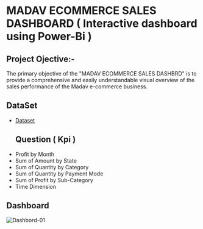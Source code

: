# MADAV ECOMMERCE SALES DASHBOARD ( Interactive dashboard using Power-Bi ) 
## Project Ojective:-
The primary objective of the "MADAV ECOMMERCE SALES DASHBRD" is to provide a comprehensive and easily understandable visual overview of the sales performance of the Madav e-commerce business.
## DataSet
- <a href = "https://github.com/vi392/Mahadev-Sales-Dashbord/blob/main/Details.csv"> Dataset</a>
  ## Question ( Kpi ) 
-	Profit by Month
-	Sum of Amount by State
-	Sum of Quantity by Category
-	Sum of Quantity by Payment Mode
-	Sum of Profit by Sub-Category
-	Time Dimension
## Dashboard
![Dashbord-01](https://github.com/user-attachments/assets/35f54bb9-62bd-4429-ab73-0296c5569649)

